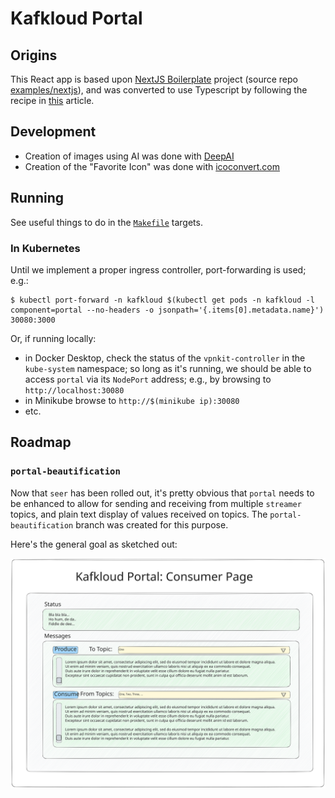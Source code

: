 # Kafkloud Portal 

## Origins

This React app is based upon [NextJS Boilerplate](https://vercel.com/templates/next.js/nextjs-boilerplate)
project (source repo [examples/nextjs](https://github.com/vercel/vercel/tree/main/examples/nextjs)),
and was converted to use Typescript by following the recipe in
[this](https://upmostly.com/next-js/how-to-convert-your-next-js-app-to-typescript) article.

## Development

- Creation of images using AI was done with [DeepAI](https://deepai.org/machine-learning-model/text2img)
- Creation of the "Favorite Icon" was done with [icoconvert.com](https://icoconvert.com/)

## Running

See useful things to do in the [`Makefile`](./Makefile) targets.

### In Kubernetes

Until we implement a proper ingress controller, port-forwarding is used; e.g.:
```shell
$ kubectl port-forward -n kafkloud $(kubectl get pods -n kafkloud -l component=portal --no-headers -o jsonpath='{.items[0].metadata.name}') 30080:3000
```

Or, if running locally:
- in Docker Desktop, check the status of the `vpnkit-controller` in the `kube-system` namespace;
  so long as it's running, we should be able to access `portal` via its `NodePort` address; e.g.,
  by browsing to `http://localhost:30080`
- in Minikube browse to `http://$(minikube ip):30080`
- etc.

## Roadmap

### `portal-beautification`

Now that `seer` has been rolled out, it's pretty obvious that `portal`
needs to be enhanced to allow for sending and receiving from
multiple `streamer` topics, and plain text display of values
received on topics.  The `portal-beautification` branch was
created for this purpose.

Here's the general goal as sketched out:

![B](notes/beautification-design1.svg)